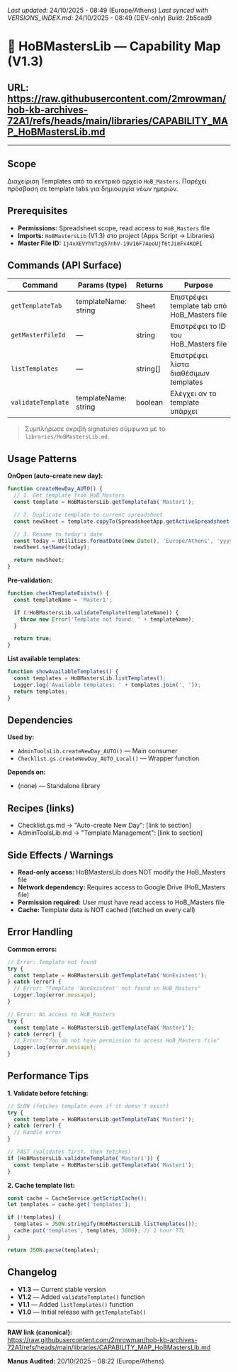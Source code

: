 *Last updated:* 24/10/2025 - 08:49 (Europe/Athens)
*Last synced with VERSIONS_INDEX.md:* 24/10/2025 - 08:49 (DEV-only)
*Build:* 2b5cad9

# 🧩 HoBMastersLib — Capability Map (V1.3)
**URL:** https://raw.githubusercontent.com/2mrowman/hob-kb-archives-72A1/refs/heads/main/libraries/CAPABILITY_MAP_HoBMastersLib.md
---
---
## Scope
Διαχείριση Templates από το κεντρικό αρχείο `HoB_Masters`. Παρέχει πρόσβαση σε template tabs για δημιουργία νέων ημερών.
## Prerequisites
- **Permissions:** Spreadsheet scope, read access to `HoB_Masters` file
- **Imports:** `HoBMastersLib` (V1.3) στο project (Apps Script → Libraries)
- **Master File ID:** `1j4xXEVYhVTzg57nhV-19V16F7AeoUjf6tJimFx4KOPI`
## Commands (API Surface)
| Command | Params (type) | Returns | Purpose |
|---|---|---|---|
| `getTemplateTab` | templateName: string | Sheet | Επιστρέφει template tab από HoB_Masters file |
| `getMasterFileId` | — | string | Επιστρέφει το ID του HoB_Masters file |
| `listTemplates` | — | string[] | Επιστρέφει λίστα διαθέσιμων templates |
| `validateTemplate` | templateName: string | boolean | Ελέγχει αν το template υπάρχει |

> Συμπλήρωσε ακριβή signatures σύμφωνα με το `libraries/HoBMastersLib.md`.

## Usage Patterns

**OnOpen (auto-create new day):**
```javascript
function createNewDay_AUTO() {
  // 1. Get template from HoB_Masters
  const template = HoBMastersLib.getTemplateTab('Master1');

  // 2. Duplicate template to current spreadsheet
  const newSheet = template.copyTo(SpreadsheetApp.getActiveSpreadsheet());

  // 3. Rename to today's date
  const today = Utilities.formatDate(new Date(), 'Europe/Athens', 'yyyyMMdd_EEEE');
  newSheet.setName(today);

  return newSheet;
}
```

**Pre-validation:**
```javascript
function checkTemplateExists() {
  const templateName = 'Master1';

  if (!HoBMastersLib.validateTemplate(templateName)) {
    throw new Error('Template not found: ' + templateName);
  }

  return true;
}
```

**List available templates:**
```javascript
function showAvailableTemplates() {
  const templates = HoBMastersLib.listTemplates();
  Logger.log('Available templates: ' + templates.join(', '));
  return templates;
}
```

## Dependencies

**Used by:**
- `AdminToolsLib.createNewDay_AUTO()` — Main consumer
- `Checklist.gs.createNewDay_AUTO_Local()` — Wrapper function

**Depends on:**
- (none) — Standalone library

## Recipes (links)
- Checklist.gs.md → "Auto-create New Day": [link to section]
- AdminToolsLib.md → "Template Management": [link to section]

## Side Effects / Warnings
- **Read-only access:** HoBMastersLib does NOT modify the HoB_Masters file
- **Network dependency:** Requires access to Google Drive (HoB_Masters file)
- **Permission required:** User must have read access to HoB_Masters file
- **Cache:** Template data is NOT cached (fetched on every call)

## Error Handling

**Common errors:**
```javascript
// Error: Template not found
try {
  const template = HoBMastersLib.getTemplateTab('NonExistent');
} catch (error) {
  // Error: "Template 'NonExistent' not found in HoB_Masters"
  Logger.log(error.message);
}

// Error: No access to HoB_Masters
try {
  const template = HoBMastersLib.getTemplateTab('Master1');
} catch (error) {
  // Error: "You do not have permission to access HoB_Masters file"
  Logger.log(error.message);
}
```

## Performance Tips

**1. Validate before fetching:**
```javascript
// SLOW (fetches template even if it doesn't exist)
try {
  const template = HoBMastersLib.getTemplateTab('Master1');
} catch (error) {
  // Handle error
}

// FAST (validates first, then fetches)
if (HoBMastersLib.validateTemplate('Master1')) {
  const template = HoBMastersLib.getTemplateTab('Master1');
}
```

**2. Cache template list:**
```javascript
const cache = CacheService.getScriptCache();
let templates = cache.get('templates');

if (!templates) {
  templates = JSON.stringify(HoBMastersLib.listTemplates());
  cache.put('templates', templates, 3600); // 1 hour TTL
}

return JSON.parse(templates);
```

## Changelog
- **V1.3** — Current stable version
- **V1.2** — Added `validateTemplate()` function
- **V1.1** — Added `listTemplates()` function
- **V1.0** — Initial release with `getTemplateTab()`

---

**RAW link (canonical):**  
https://raw.githubusercontent.com/2mrowman/hob-kb-archives-72A1/refs/heads/main/libraries/CAPABILITY_MAP_HoBMastersLib.md

**Manus Audited:** 20/10/2025 – 08:22 (Europe/Athens)

